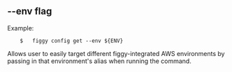 
## --env flag

Example: 

```console
    $   figgy config get --env ${ENV}
```

Allows user to easily target different figgy-integrated AWS environments by passing in that environment's alias when
running the command. 